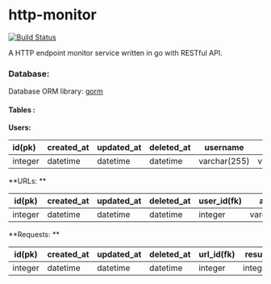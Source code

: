 # http-monitor

[![Build Status](https://cloud.drone.io/api/badges/smf8/http-monitor/status.svg)](https://cloud.drone.io/smf8/http-monitor)

A HTTP endpoint monitor service written in go with RESTful API.

### Database:

Database ORM library: [gorm](https://github.com/jinzhu/gorm)

#### Tables : 

**Users:**

| id(pk)  | created_at | updated_at | deleted_at | username     | password     |
| :------ | ---------- | ---------- | ---------- | ------------ | ------------ |
| integer | datetime   | datetime   | datetime   | varchar(255) | varchar(255) |

**URLs: **

| id(pk)  | created_at | updated_at | deleted_at | user_id(fk) | address      | threshold | failed_times |
| ------- | ---------- | ---------- | ---------- | ----------- | ------------ | --------- | :----------- |
| integer | datetime   | datetime   | datetime   | integer     | varchar(255) | integer   | integer      |

**Requests: **

| id(pk)  | created_at | updated_at | deleted_at | url_id(fk) | result  |
| ------- | ---------- | ---------- | ---------- | ---------- | ------- |
| integer | datetime   | datetime   | datetime   | integer    | integer |

